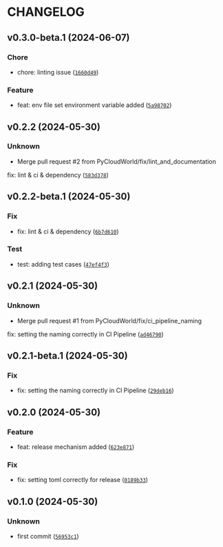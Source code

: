 # CHANGELOG



## v0.3.0-beta.1 (2024-06-07)

### Chore

* chore: linting issue ([`1660d49`](https://github.com/Credible-Solutions/pylib/commit/1660d495d67ed533c1df824b338b16872f40c9dd))

### Feature

* feat: env file set environment variable added ([`5a98702`](https://github.com/Credible-Solutions/pylib/commit/5a9870204c4f7ec285fc575a67b5c5f2dcf8e4b5))


## v0.2.2 (2024-05-30)

### Unknown

* Merge pull request #2 from PyCloudWorld/fix/lint_and_documentation

fix: lint &amp; ci &amp; dependency ([`583d378`](https://github.com/Credible-Solutions/pylib/commit/583d3789537ba7e9486161177bd22563b43b45c5))


## v0.2.2-beta.1 (2024-05-30)

### Fix

* fix: lint &amp; ci &amp; dependency ([`6b7d610`](https://github.com/Credible-Solutions/pylib/commit/6b7d610a73a4cae7ca8e47c66df6489e9f84c1fb))

### Test

* test: adding test cases ([`47ef4f3`](https://github.com/Credible-Solutions/pylib/commit/47ef4f3f6035078ad302b51bf7def1ba51eb9c46))


## v0.2.1 (2024-05-30)

### Unknown

* Merge pull request #1 from PyCloudWorld/fix/ci_pipeline_naming

fix: setting the naming correctly in CI Pipeline ([`ad46790`](https://github.com/Credible-Solutions/pylib/commit/ad46790c1ebbaad189b7f00a122564c2efcbd06f))


## v0.2.1-beta.1 (2024-05-30)

### Fix

* fix: setting the naming correctly in CI Pipeline ([`29deb16`](https://github.com/Credible-Solutions/pylib/commit/29deb16c70263e6906d050b4441b0b2569c1d3bf))


## v0.2.0 (2024-05-30)

### Feature

* feat: release mechanism added ([`623e871`](https://github.com/Credible-Solutions/pylib/commit/623e871242fc20ea2aa0d02468071c74a71969c5))

### Fix

* fix: setting toml correctly for release ([`0189b33`](https://github.com/Credible-Solutions/pylib/commit/0189b3314f827bc3787435794ff84d415be29fef))


## v0.1.0 (2024-05-30)

### Unknown

* first commit ([`56953c1`](https://github.com/Credible-Solutions/pylib/commit/56953c17af4eb37035c295929996637c9651c894))
